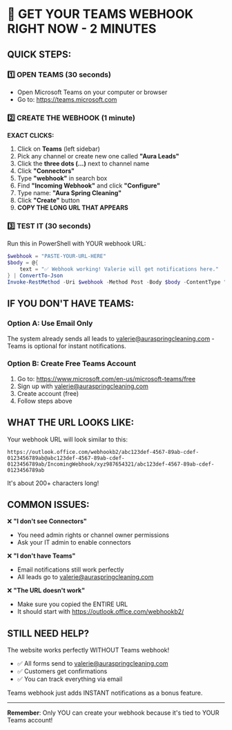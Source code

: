 # 🚨 GET YOUR TEAMS WEBHOOK RIGHT NOW - 2 MINUTES

## QUICK STEPS:

### 1️⃣ OPEN TEAMS (30 seconds)
- Open Microsoft Teams on your computer or browser
- Go to: https://teams.microsoft.com

### 2️⃣ CREATE THE WEBHOOK (1 minute)

**EXACT CLICKS:**
1. Click on **Teams** (left sidebar)
2. Pick any channel or create new one called **"Aura Leads"**
3. Click the **three dots (...)** next to channel name
4. Click **"Connectors"**
5. Type **"webhook"** in search box
6. Find **"Incoming Webhook"** and click **"Configure"**
7. Type name: **"Aura Spring Cleaning"**
8. Click **"Create"** button
9. **COPY THE LONG URL THAT APPEARS**

### 3️⃣ TEST IT (30 seconds)

Run this in PowerShell with YOUR webhook URL:

```powershell
$webhook = "PASTE-YOUR-URL-HERE"
$body = @{
    text = "✅ Webhook working! Valerie will get notifications here."
} | ConvertTo-Json
Invoke-RestMethod -Uri $webhook -Method Post -Body $body -ContentType "application/json"
```

## IF YOU DON'T HAVE TEAMS:

### Option A: Use Email Only
The system already sends all leads to valerie@auraspringcleaning.com - Teams is optional for instant notifications.

### Option B: Create Free Teams Account
1. Go to: https://www.microsoft.com/en-us/microsoft-teams/free
2. Sign up with valerie@auraspringcleaning.com
3. Create account (free)
4. Follow steps above

## WHAT THE URL LOOKS LIKE:

Your webhook URL will look similar to this:
```
https://outlook.office.com/webhookb2/abc123def-4567-89ab-cdef-0123456789ab@abc123def-4567-89ab-cdef-0123456789ab/IncomingWebhook/xyz987654321/abc123def-4567-89ab-cdef-0123456789ab
```

It's about 200+ characters long!

## COMMON ISSUES:

❌ **"I don't see Connectors"**
- You need admin rights or channel owner permissions
- Ask your IT admin to enable connectors

❌ **"I don't have Teams"**
- Email notifications still work perfectly
- All leads go to valerie@auraspringcleaning.com

❌ **"The URL doesn't work"**
- Make sure you copied the ENTIRE URL
- It should start with https://outlook.office.com/webhookb2/

## STILL NEED HELP?

The website works perfectly WITHOUT Teams webhook!
- ✅ All forms send to valerie@auraspringcleaning.com
- ✅ Customers get confirmations
- ✅ You can track everything via email

Teams webhook just adds INSTANT notifications as a bonus feature.

---

**Remember**: Only YOU can create your webhook because it's tied to YOUR Teams account!